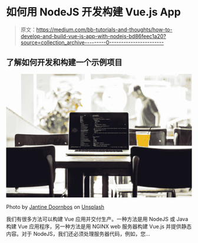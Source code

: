 # 如何用 NodeJS 开发构建 Vue.js App

> 原文：<https://medium.com/bb-tutorials-and-thoughts/how-to-develop-and-build-vue-js-app-with-nodejs-bd86feec1a20?source=collection_archive---------0----------------------->

## 了解如何开发和构建一个示例项目

![](img/c558060c14259232074d6b8dd604eef2.png)

Photo by [Jantine Doornbos](https://unsplash.com/@jantined?utm_source=medium&utm_medium=referral) on [Unsplash](https://unsplash.com?utm_source=medium&utm_medium=referral)

我们有很多方法可以构建 Vue 应用并交付生产。一种方法是用 NodeJS 或 Java 构建 Vue 应用程序，另一种方法是用 NGINX web 服务器构建 Vue.js 并提供静态内容。对于 NodeJS，我们还必须处理服务器代码，例如，您…